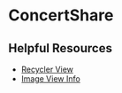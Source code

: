 # ConcertShare

## Helpful Resources

* [Recycler View](https://docs.microsoft.com/en-us/xamarin/android/user-interface/layouts/recycler-view/recyclerview-example)
* [Image View Info](https://guides.codepath.com/android/Working-with-the-ImageView)
